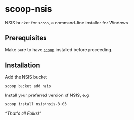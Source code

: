 # scoop-nsis

NSIS bucket for `scoop`, a command-line installer for Windows.

## Prerequisites

Make sure to have [`scoop`](https://github.com/lukesampson/scoop#installation) installed before proceeding.

## Installation

Add the NSIS bucket

`scoop bucket add nsis`

Install your preferred version of NSIS, e.g.

`scoop install nsis/nsis-3.03`

*“That's all Folks!”*
